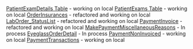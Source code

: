 [PatientExamDetails Table](https://app.asana.com/1/7153196700226/project/1209308814928714/task/1208605163907332?focus=true) - working on local
[PatientExams Table](https://app.asana.com/1/7153196700226/project/1209308814928714/task/1208605163907334?focus=true) - working on local
[OrderInsurances](https://app.asana.com/1/7153196700226/project/1209308814928714/task/1208793862997255?focus=true) - refactored and working on local
[LabOrder_StatusList](https://app.asana.com/1/7153196700226/project/1209308814928714/task/1208793780160094?focus=true) - refactored and working on local
[PaymentInvoice](https://app.asana.com/1/7153196700226/project/1209308814928714/task/1208772744098120?focus=true) - refactored and working on local
[MakePaymentMiscellaneousReasons](https://app.asana.com/1/7153196700226/project/1209308814928714/task/1208783927071825?focus=true) - In process
[EyeglassOrderDetail](https://app.asana.com/1/7153196700226/project/1209308814928714/task/1208786016901189?focus=true) - In process
[PaymentNonInvoiced](https://app.asana.com/1/7153196700226/project/1209308814928714/task/1208772744098115?focus=true) - working on local
[PaymentTransactions](https://app.asana.com/1/7153196700226/project/1209308814928714/task/1208772744098109?focus=true) - working on local